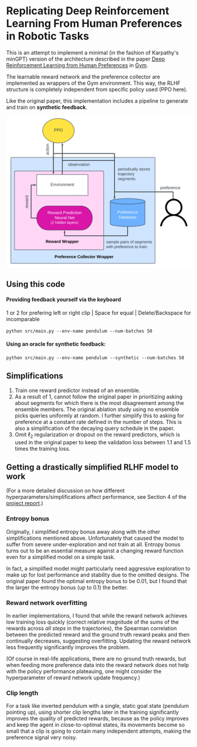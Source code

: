 # Replicating Deep Reinforcement Learning From Human Preferences in Robotic Tasks

This is an attempt to implement a minimal (in the fashion of Karpathy's minGPT) version of the architecture described in the paper [Deep Reinforcement Learning from Human Preferences](https://arxiv.org/abs/1706.03741) in [Gym](https://github.com/openai/gym). 

The learnable reward network and the preference collector are implemented as wrappers of the Gym environment. This way, the RLHF structure is completely independent from specific policy used (PPO here).

Like the original paper, this implementation includes a pipeline to generate and train on **synthetic feedback**. 

<img src="./pipeline.png" alt="pipeline" width="500">

## Using this code

#### Providing feedback yourself via the keyboard

1 or 2 for prefering left or right clip | Space for equal | Delete/Backspace for incomparable

`python src/main.py --env-name pendulum --num-batches 50`

#### Using an oracle for synthetic feedback: 

`python src/main.py --env-name pendulum --synthetic --num-batches 50`

## Simplifications

1. Train one reward predictor instead of an ensemble.
2. As a result of 1, cannot follow the original paper in prioritizing asking about segments for which there is the most disagreement among the ensemble members. The original ablation study using no ensemble picks queries uniformly at random. I further simplify this to asking for preference at a constant rate defined in the number of steps. This is also a simplification of the decaying query schedule in the paper.
3. Omit $\ell_2$ regularization or dropout on the reward predictors, which is used in the original paper to keep the validation loss between $1.1$ and $1.5$ times the training loss.

## Getting a drastically simplified RLHF model to work

(For a more detailed discussion on how different hyperparameters/simplifications affect performance, see Section 4 of the [project report](./project_report.pdf).)

### Entropy bonus

Originally, I simplified entropy bonus away along with the other simplifications mentioned above. Unfortunately that caused the model to suffer from severe under-exploration and not train at all. Entropy bonus turns out to be an essential measure against a changing reward function even for a simplified model on a simple task. 

In fact, a simplified model might particularly need aggressive exploration to make up for lost performance and stability due to the omitted designs. The original paper found the optimal entropy bonus to be $0.01$, but I found that the larger the entropy bonus (up to $0.1$) the better. 

### Reward network overfitting

In earlier implementations, I found that while the reward network achieves low training loss quickly (correct relative magnitude of the _sums_ of the rewards across _all steps_ in the trajectories), the Spearman correlation between the predicted reward and the ground truth reward peaks and then continually decreases, suggesting overfitting. Updating the reward network less frequently significantly improves the problem.

(Of course in real-life applications, there are no ground truth rewards, but when feeding more preference data into the reward network does not help with the policy performance plateauing, one might consider the hyperparameter of reward network update frequency.)

### Clip length

For a task like inverted pendulum with a single, static goal state (pendulum pointing up), using shorter clip lengths later in the training significantly improves the quality of predicted rewards, because as the policy improves and keep the agent in close-to-optimal states, its movements become so small that a clip is going to contain many independent attempts, making the preference signal very noisy. 
